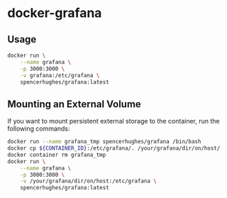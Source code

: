 # docker-grafana

## Usage

```bash
docker run \
	--name grafana \
	-p 3000:3000 \
	-v grafana:/etc/grafana \
	spencerhughes/grafana:latest
```

## Mounting an External Volume

If you want to mount persistent external storage to the container, run the following commands:

```bash
docker run --name grafana_tmp spencerhughes/grafana /bin/bash
docker cp ${CONTAINER_ID}:/etc/grafana/. /your/grafana/dir/on/host/
docker container rm grafana_tmp
docker run \
	--name grafana \
	-p 3000:3000 \
	-v /your/grafana/dir/on/host:/etc/grafana \
	spencerhughes/grafana:latest
```